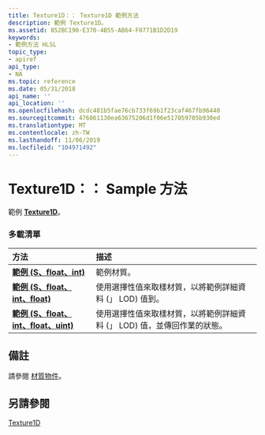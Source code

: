 ```yaml
---
title: Texture1D：： Texture1D 範例方法
description: 範例 Texture1D。
ms.assetid: 852BC190-E370-4B55-AB64-F0771B1D2D19
keywords:
- 範例方法 HLSL
topic_type:
- apiref
api_type:
- NA
ms.topic: reference
ms.date: 05/31/2018
api_name: ''
api_location: ''
ms.openlocfilehash: dcdc481b5fae76cb733f69b1f23caf467fb96440
ms.sourcegitcommit: 476861130ea63675206d1f06e517059705b930ed
ms.translationtype: MT
ms.contentlocale: zh-TW
ms.lasthandoff: 11/06/2019
ms.locfileid: "104971492"
---
```

# <a name="texture1dsample-methods"></a>Texture1D：： Sample 方法

範例 [**Texture1D**](sm5-object-texture1d.md)。

### <a name="overload-list"></a>多載清單



| 方法                                                                       | 描述                                                                                                                                  |
|:-----------------------------------------------------------------------------|:---------------------------------------------------------------------------------------------------------------------------------------------|
| [**範例 (S、float、int)**](dx-graphics-hlsl-to-sample.md)                    | 範例材質。<br/>                                                                                                                |
| [**範例 (S、float、int、float)**](t1d-sample-s-float-int-float-.md)           | 使用選擇性值來取樣材質，以將範例詳細資料 (」 LOD) 值到。<br/>                                         |
| [**範例 (S、float、int、float、uint)**](t1d-sample-s-float-int-float-uint-.md) | 使用選擇性值來取樣材質，以將範例詳細資料 (」 LOD) 值，並傳回作業的狀態。<br/> |



## <a name="remarks"></a>備註

請參閱 [材質物件](dx-graphics-hlsl-to-type.md)。

## <a name="see-also"></a>另請參閱

<dl> <dt>

[Texture1D](sm5-object-texture1d.md)
</dt> </dl>

 

 





